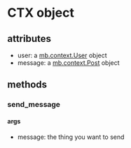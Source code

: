 # CTX object

## attributes

- user: a [mb.context.User](./User.md) object 
- message: a [mb.context.Post](./post.md) object 

## methods

### send_message

#### args

- message: the thing you want to send

